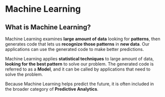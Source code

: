 # Machine Learning

## What is Machine Learning?
Machine Learning examines **large amount of data** looking for **patterns**, then generates code that lets us **recognize those patterns** in **new data**. Our applications can use the generated code to make better predictions.

Machine Learning applies **statistical techniques** to large amount of data, **looking for the best pattern** to solve our problem. The generated code is referred to as a **Model**, and it can be called by applications that need to solve the problem.

Because Machine Learning helps predict the future, it is often included in the broader category of **Predictive Analytics**.
